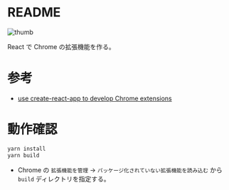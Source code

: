 # README

![thumb](https://user-images.githubusercontent.com/41136135/89146945-3f2ad500-d590-11ea-8f56-d99007dd2d0e.png)

React で Chrome の拡張機能を作る。

# 参考

- [use create-react-app to develop Chrome extensions](https://dev.to/jamalx31/use-create-react-app-to-develop-a-chrome-extension-14ld)

# 動作確認

```bash
yarn install
yarn build
```
- Chrome の ```拡張機能を管理``` -> ```パッケージ化されていない拡張機能を読み込む``` から ```build``` ディレクトリを指定する。
